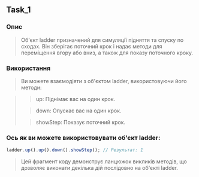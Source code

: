 ## Task_1

### Опис

>Об'єкт ladder призначений для симуляції підняття та спуску по сходах. Він зберігає поточний крок і надає методи для переміщення вгору або вниз, а також для показу поточного кроку.

### Використання
>Ви можете взаємодіяти з об'єктом ladder, використовуючи його методи:

>
> >up: Піднімає вас на один крок.
>
> >down: Опускає вас на один крок.
>
> >showStep: Показує поточний крок.

### Ось як ви можете використовувати об'єкт ladder:

```javascript
ladder.up().up().down().showStep(); // Результат: 1
```

>Цей фрагмент коду демонструє ланцюжок викликів методів, що дозволяє виконати декілька дій послідовно на об'єкті ladder.